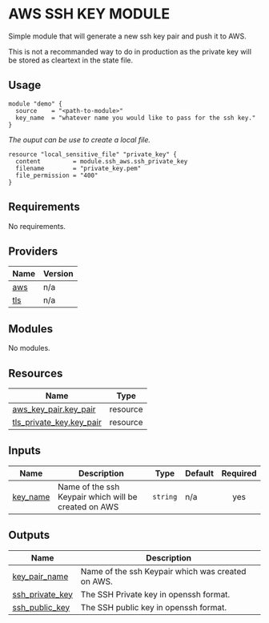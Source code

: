 <!-- markdownlint-disable MD033 -->
# AWS SSH KEY MODULE

Simple module that will generate a new ssh key pair and push it to AWS.

This is not a recommanded way to do in production as the private key will be stored as cleartext in the state file.

## Usage

```hcl
module "demo" {
  source    = "<path-to-module>"
  key_name  = "whatever name you would like to pass for the ssh key."
}
```

*The ouput can be use to create a local file.*

```hcl
resource "local_sensitive_file" "private_key" {
  content         = module.ssh_aws.ssh_private_key
  filename        = "private_key.pem"
  file_permission = "400"
}
```

<!-- BEGIN_TF_DOCS -->
## Requirements

No requirements.

## Providers

| Name | Version |
|------|---------|
| <a name="provider_aws"></a> [aws](#provider\_aws) | n/a |
| <a name="provider_tls"></a> [tls](#provider\_tls) | n/a |

## Modules

No modules.

## Resources

| Name | Type |
|------|------|
| [aws_key_pair.key_pair](https://registry.terraform.io/providers/hashicorp/aws/latest/docs/resources/key_pair) | resource |
| [tls_private_key.key_pair](https://registry.terraform.io/providers/hashicorp/tls/latest/docs/resources/private_key) | resource |

## Inputs

| Name | Description | Type | Default | Required |
|------|-------------|------|---------|:--------:|
| <a name="input_key_name"></a> [key\_name](#input\_key\_name) | Name of the ssh Keypair which will be created on AWS | `string` | n/a | yes |

## Outputs

| Name | Description |
|------|-------------|
| <a name="output_key_pair_name"></a> [key\_pair\_name](#output\_key\_pair\_name) | Name of the ssh Keypair which was created on AWS. |
| <a name="output_ssh_private_key"></a> [ssh\_private\_key](#output\_ssh\_private\_key) | The SSH Private key in openssh format. |
| <a name="output_ssh_public_key"></a> [ssh\_public\_key](#output\_ssh\_public\_key) | The SSH public key in openssh format. |
<!-- END_TF_DOCS -->